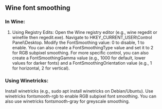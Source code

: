 ## Wine font smoothing

### In Wine:
1. Using Registry Edits:
  Open the Wine registry editor (e.g., wine regedit or winefile then regedit.exe). 
  Navigate to HKEY_CURRENT_USER\Control Panel\Desktop. 
  Modify the FontSmoothing value: 0 to disable, 1 to enable. 
  You can also create a FontSmoothingType value and set it to 2 for RGB subpixel smoothing. 
  For more specific control, you can also create a FontSmoothingGamma value (e.g., 1000 for default, lower values for darker fonts) and a FontSmoothingOrientation value (e.g., 1 for horizontal, 2 for vertical). 

### Using Winetricks:
  Install winetricks (e.g., sudo apt install winetricks on Debian/Ubuntu). 
  Use winetricks fontsmooth-rgb to enable RGB subpixel font smoothing. 
  You can also use winetricks fontsmooth-gray for greyscale smoothing. 
